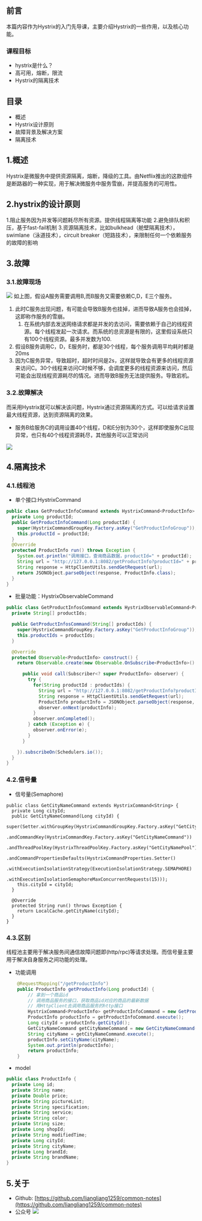 ## 前言
本篇内容作为Hystrix的入门先导课，主要介绍Hystrix的一些作用，以及核心功能。
### 课程目标
 - hystrix是什么？
 - 高可用，熔断，限流
 - Hystrix的隔离技术
## 目录
 - 概述
 - Hystrix设计原则
 - 故障背景及解决方案
 - 隔离技术
## 1.概述
Hystrix是微服务中提供资源隔离，熔断，降级的工具。由Netflix推出的这款组件是断路器的一种实现，用于解决微服务中服务雪崩，并提高服务的可用性。
## 2.hystrix的设计原则
1.阻止服务因为并发等问题耗尽所有资源。提供线程隔离等功能
2.避免排队和积压，基于fast-fail机制
3.资源隔离技术，比如bulkhead（舱壁隔离技术），swimlane（泳道技术），circuit breaker（短路技术），来限制任何一个依赖服务的故障的影响

## 3.故障
### 3.1.故障现场
![](https://tva1.sinaimg.cn/large/007S8ZIlly1gjmqzpadbyj30ve0p23zh.jpg)
如上图，假设A服务需要调用B,而B服务又需要依赖C,D，E三个服务。
1. 此时C服务出现问题，有可能会导致B服务也挂掉，进而导致A服务也会挂掉，这即称作服务的雪崩。
   1. 在系统内部去发送网络请求都是并发的去访问，需要依赖于自己的线程资源。每个线程发起一次请求。而系统的总资源是有限的，这里假设系统只有100个线程资源。最多并发数为100.
2. 假设B服务调用C，D，E服务时，都是30个线程，每个服务调用平均耗时都是20ms
3. 因为C服务异常，导致超时，超时时间是2s，这样就导致会有更多的线程资源来访问C。30个线程来访问C时候不够，会调度更多的线程资源来访问，然后可能会出现线程资源耗尽的情况。进而导致B服务无法提供服务。导致宕机。
### 3.2.故障解决
而采用Hystrix就可以解决该问题，Hystrix通过资源隔离的方式。可以给请求设置最大线程资源，达到资源隔离的效果。

- 服务B给服务C的调用设置40个线程，D和E分别为30个，这样即使服务C出现异常，也只有40个线程资源耗尽，其他服务可以正常访问

![](https://tva1.sinaimg.cn/large/007S8ZIlly1gjmrtf0u2vj317k0qe41t.jpg)

## 4.隔离技术
### 4.1.线程池
 - 单个接口:HystrixCommand
```java
public class GetProductInfoCommand extends HystrixCommand<ProductInfo> {
  private Long productId;
  public GetProductInfoCommand(Long productId) {
    super(HystrixCommandGroupKey.Factory.asKey("GetProductInfoGroup"));
    this.productId = productId;
  }
  @Override
  protected ProductInfo run() throws Exception {
    System.out.println("调用接口，查询商品数据，productId=" + productId);
    String url = "http://127.0.0.1:8082/getProductInfo?productId=" + productId;
    String response = HttpClientUtils.sendGetRequest(url);
    return JSONObject.parseObject(response, ProductInfo.class);
  }
}
```

 - 批量功能：HystrixObservableCommand
```java
public class GetProductInfosCommand extends HystrixObservableCommand<ProductInfo> {
  private String[] productIds;

  public GetProductInfosCommand(String[] productIds) {
    super(HystrixCommandGroupKey.Factory.asKey("GetProductInfoGroup"));
    this.productIds = productIds;
  }

  @Override
  protected Observable<ProductInfo> construct() {
    return Observable.create(new Observable.OnSubscribe<ProductInfo>() {

      public void call(Subscriber<? super ProductInfo> observer) {
        try {
          for(String productId : productIds) {
            String url = "http://127.0.0.1:8082/getProductInfo?productId=" + productId;
            String response = HttpClientUtils.sendGetRequest(url);
            ProductInfo productInfo = JSONObject.parseObject(response, ProductInfo.class);
            observer.onNext(productInfo);
          }
          observer.onCompleted();
        } catch (Exception e) {
          observer.onError(e);
        }
      }

    }).subscribeOn(Schedulers.io());
  }
}
```
### 4.2.信号量
 - 信号量(Semaphore)
```
public class GetCityNameCommand extends HystrixCommand<String> {
  private Long cityId;
  public GetCityNameCommand(Long cityId) {
    super(Setter.withGroupKey(HystrixCommandGroupKey.Factory.asKey("GetCityNameGroup"))
        .andCommandKey(HystrixCommandKey.Factory.asKey("GetCityNameCommand"))
        .andThreadPoolKey(HystrixThreadPoolKey.Factory.asKey("GetCityNamePool"))
        .andCommandPropertiesDefaults(HystrixCommandProperties.Setter()
            .withExecutionIsolationStrategy(ExecutionIsolationStrategy.SEMAPHORE)
            .withExecutionIsolationSemaphoreMaxConcurrentRequests(15)));
    this.cityId = cityId;
  }

  @Override
  protected String run() throws Exception {
    return LocalCache.getCityName(cityId);
  }
}
```
### 4.3.区别
线程池主要用于解决服务间通信故障问题即(http/rpc)等请求处理。而信号量主要用于解决自身服务之间功能的处理。
 - 功能调用

```java
	@RequestMapping("/getProductInfo")
	public ProductInfo getProductInfo(Long productId) {
		// 拿到一个商品id
		// 调用商品服务的接口，获取商品id对应的商品的最新数据
		// 用HttpClient去调用商品服务的http接口
		HystrixCommand<ProductInfo> getProductInfoCommand = new GetProductInfoCommand(productId);
		ProductInfo productInfo = getProductInfoCommand.execute();
		Long cityId = productInfo.getCityId();
		GetCityNameCommand getCityNameCommand = new GetCityNameCommand(cityId);
		String cityName = getCityNameCommand.execute();
		productInfo.setCityName(cityName);
		System.out.println(productInfo);
		return productInfo;
	}
```
 - model

```java
public class ProductInfo {
  private Long id;
  private String name;
  private Double price;
  private String pictureList;
  private String specification;
  private String service;
  private String color;
  private String size;
  private Long shopId;
  private String modifiedTime;
  private Long cityId;
  private String cityName;
  private Long brandId;
  private String brandName;
}
```

## 5.关于
 - Github: [https://github.com/liangliang1259/common-notes](https://github.com/liangliang1259/common-notes)
 - 公众号
![](https://tva1.sinaimg.cn/large/007S8ZIlly1giznpxhgdvj3076076gm3.jpg)